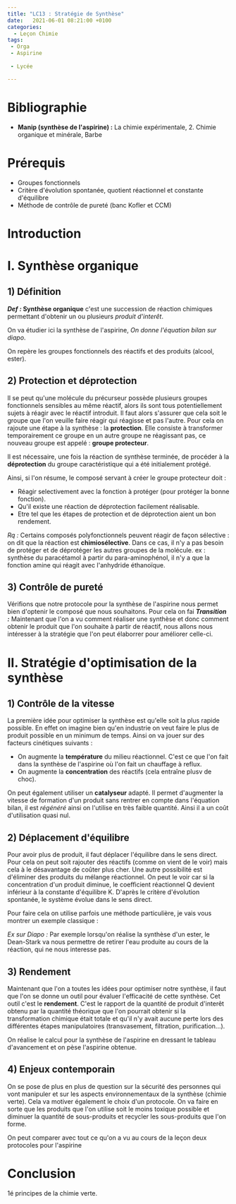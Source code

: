 ```yaml
---
title: "LC13 : Stratégie de Synthèse"
date:   2021-06-01 08:21:00 +0100
categories:
  - Leçon Chimie
tags:
 - Orga
 - Aspirine
 
 - Lycée

---
```

# Bibliographie
* **Manip (synthèse de l'aspirine) :** La chimie expérimentale, 2. Chimie organique et minérale, Barbe


# Prérequis
* Groupes fonctionnels
* Critère d'évolution spontanée, quotient réactionnel et constante d'équilibre
* Méthode de contrôle de pureté (banc Kofler et CCM)

# Introduction

# I. Synthèse organique 
## 1) Définition

**_Def :_ Synthèse organique** c'est une succession de réaction chimiques permettant d'obtenir un ou plusieurs *produit d'interêt*.

On va étudier ici la synthèse de l'aspirine, *On donne l'équation bilan sur diapo*.

On repère les groupes fonctionnels des réactifs et des produits (alcool, ester).

## 2) Protection et déprotection 

Il se peut qu'une molécule du précurseur possède plusieurs groupes fonctionnels sensibles au même réactif, alors ils sont tous potentiellement sujets à réagir avec le réactif introduit. 
Il faut alors s'assurer que cela soit le groupe que l'on veuille faire réagir qui réagisse et pas l'autre. Pour cela on rajoute une étape à la synthèse : la **protection**.
Elle consiste à transformer temporairement ce groupe en un autre groupe ne réagissant pas, ce nouveau groupe est appelé : **groupe protecteur**.

Il est nécessaire, une fois la réaction de synthèse terminée, de procéder à la **déprotection** du groupe caractéristique qui a été initialement protégé.

Ainsi, si l'on résume, le composé servant à créer le groupe protecteur doit : 
* Réagir selectivement avec la fonction à protéger (pour protéger la bonne fonction).
* Qu'il existe une réaction de déprotection facilement réalisable.
* Etre tel que les étapes de protection et de déprotection aient un bon rendement.

*Rq :* Certains composés polyfonctionnels peuvent réagir de façon sélective : on dit que la réaction est **chimiosélective**. Dans ce cas, il n'y a pas besoin de protéger et de déprotéger les autres groupes de la molécule.
ex : synthèse du paracétamol à partir du para-aminophénol, il n'y a que la fonction amine qui réagit avec l'anhydride éthanoïque.

## 3) Contrôle de pureté
Vérifions que notre protocole pour la synthèse de l'aspirine nous permet bien d'optenir le composé que nous souhaitons. Pour cela on fai
**_Transition :_** Maintenant que l'on a vu comment réaliser une synthèse et donc comment obtenir le produit que l'on souhaite à partir de réactif, nous allons nous intéresser à la stratégie que l'on peut élaborrer pour améliorer celle-ci.

# II. Stratégie d'optimisation de la synthèse
## 1) Contrôle de la vitesse
La première idée pour optimiser la synthèse est qu'elle soit la plus rapide possible. En effet on imagine bien qu'en industrie on veut faire le plus de produit possible en un minimum de temps.
Ainsi on va jouer sur des facteurs cinétiques suivants : 
* On augmente la **température** du milieu réactionnel. C'est ce que l'on fait dans la synthèse de l'aspirine où l'on fait un chauffage à reflux.
* On augmente la **concentration** des réactifs (cela entraîne plusv de choc).

On peut également utiliser un **catalyseur** adapté. Il permet d'augmenter la vitesse de formation d'un produit sans rentrer en compte dans l'équation bilan, il est *régénéré* ainsi on l'utilise en très faible quantité. Ainsi il a un coût d'utilisation quasi nul.

## 2) Déplacement d'équilibre
Pour avoir plus de produit, il faut déplacer l'équilibre dans le sens direct. Pour cela on peut soit rajouter des réactifs (comme on vient de le voir) mais cela à le désavantage de coûter plus cher.
Une autre possibilité est d'éliminer des produits du mélange réactionnel. On peut le voir car si la concentration d'un produit diminue, le coefficient réactionnel Q devient inférieur à la constante d'équilibre K. D'après le critère d'évolution spontanée, le système évolue dans le sens direct.

Pour faire cela on utilise parfois une méthode particulière, je vais vous montrer un exemple classique :

*Ex sur Diapo :* Par exemple lorsqu'on réalise la synthèse d'un ester, le Dean-Stark va nous permettre de retirer l'eau produite au cours de la réaction, qui ne nous interesse pas.

## 3) Rendement
Maintenant que l'on a toutes les idées pour optimiser notre synthèse, il faut que l'on se donne un outil pour évaluer l'efficacité de cette synthèse. Cet outil c'est le **rendement**. C'est le rapport de la quantité de produit d'interêt obtenu par la quantité théorique que l'on pourrait obtenir si la transformation chimique était totale et qu'il n'y avait aucune perte lors des différentes étapes manipulatoires (transvasement, filtration, purification...).

On réalise le calcul pour la synthèse de l'aspirine en dressant le tableau d'avancement et on pèse l'aspirine obtenue.

## 4) Enjeux contemporain
On se pose de plus en plus de question sur la sécurité des personnes qui vont manipuler et sur les aspects environnementaux de la synthèse (chimie verte). Cela va motiver également le choix d'un protocole. On va faire en sorte que les produits que l'on utilise soit le moins toxique possible et diminuer la quantité de sous-produits et recycler les sous-produits que l'on forme.

On peut comparer avec tout ce qu'on a vu au cours de la leçon deux protocoles pour l'aspirine

# Conclusion
1é principes de la chimie verte.

